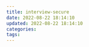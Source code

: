 ```yaml
---
title: interview-secure
date: 2022-08-22 18:14:10
updated: 2022-08-22 18:14:10
categories:
tags:
---
```

